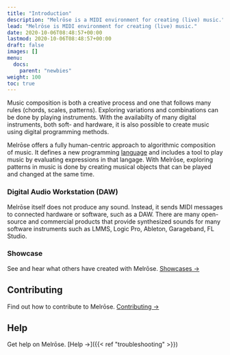 ```yaml
---
title: "Introduction"
description: "Melrōse is a MIDI environment for creating (live) music."
lead: "Melrōse is MIDI environment for creating (live) music."
date: 2020-10-06T08:48:57+00:00
lastmod: 2020-10-06T08:48:57+00:00
draft: false
images: []
menu:
  docs:
    parent: "newbies"
weight: 100
toc: true
---
```


Music composition is both a creative process and one that follows many rules (chords, scales, patterns). Exploring variations and combinations can be done by playing instruments. With the availabilty of many digital instruments, both soft- and hardware, it is also possible to create music using digital programming methods. 

Melrōse offers a fully human-centric approach to algorithmic composition of music. It defines a new programming [language](/docs/reference/dsl/) and includes a tool to play music by evaluating expressions in that langage. With Melrōse, exploring patterns in music is done by creating musical objects that can be played and changed at the same time.


### Digital Audio Workstation (DAW)

Melrōse itself does not produce any sound.
Instead, it sends MIDI messages to connected hardware or software, such as a DAW.
There are many open-source and commercial products that provide synthesized sounds for many software instruments such as LMMS, Logic Pro, Ableton, Garageband, FL Studio.

### Showcase

See and hear what others have created with Melrōse. [Showcases →](https://www.youtube.com/results?search_query=melr%C5%8Dse)

## Contributing

Find out how to contribute to Melrōse. [Contributing →](https://github.com/emicklei/melrose)

## Help

Get help on Melrōse. [Help →]({{< ref "troubleshooting" >}})
